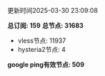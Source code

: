 更新时间2025-03-30 23:09:08

**总订阅: 159**
**总节点: 31683**
- vless节点: 11937
- hysteria2节点: 4

**google ping有效节点: 509**
